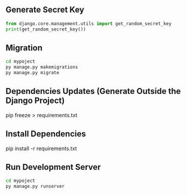 ## Generate Secret Key
```python
from django.core.management.utils import get_random_secret_key
print(get_random_secret_key())
```

## Migration
```bash
cd mypoject
py manage.py makemigrations
py manage.py migrate
```

## Dependencies Updates (Generate Outside the Django Project)
pip freeze > requirements.txt

## Install Dependencies
pip install -r requirements.txt

## Run Development Server
```bash
cd mypoject
py manage.py runserver
```